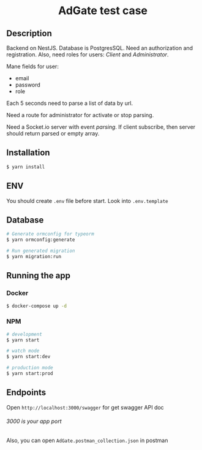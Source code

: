 <h1 align="center">
  AdGate test case
</h1>

## Description

Backend on NestJS. Database is PostgresSQL. Need an authorization and registration. Also, 
need roles for users: *Client* and *Administrator*.

Mane fields for user:
- email
- password
- role

Each 5 seconds need to parse a list of data by url.

Need a route for administrator for activate or stop parsing.

Need a Socket.io server with event *parsing*. If client subscribe, then server should return
parsed or empty array.

## Installation

```bash
$ yarn install
```

## ENV

You should create `.env` file before start. Look into `.env.template`

## Database

```bash
# Generate ormconfig for typeorm
$ yarn ormconfig:generate

# Run generated migration
$ yarn migration:run
```

## Running the app

### Docker

```bash
$ docker-compose up -d
```

### NPM

```bash
# development
$ yarn start

# watch mode
$ yarn start:dev

# production mode
$ yarn start:prod
```

## Endpoints

Open `http://localhost:3000/swagger` for get swagger API doc

###### 3000 is your app port

Also, you can open `AdGate.postman_collection.json` in postman